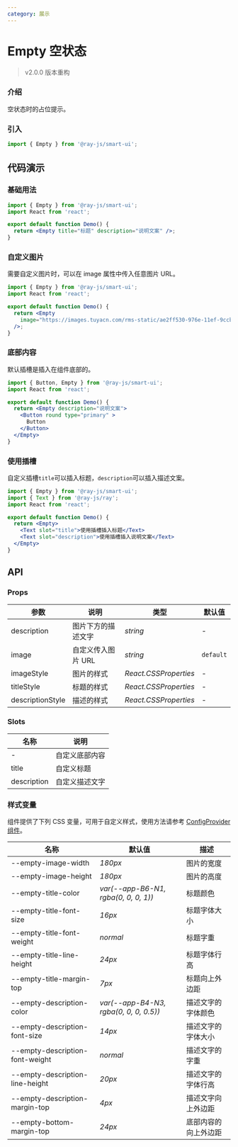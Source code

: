 ```yaml
---
category: 展示
---
```


# Empty 空状态

> v2.0.0 版本重构

### 介绍

空状态时的占位提示。

### 引入

```jsx
import { Empty } from '@ray-js/smart-ui';
```

## 代码演示

### 基础用法

```jsx
import { Empty } from '@ray-js/smart-ui';
import React from 'react';

export default function Demo() {
  return <Empty title="标题" description="说明文案" />;
}
```

### 自定义图片

需要自定义图片时，可以在 image 属性中传入任意图片 URL。

```jsx
import { Empty } from '@ray-js/smart-ui';
import React from 'react';

export default function Demo() {
  return <Empty
    image="https://images.tuyacn.com/rms-static/ae2ff530-976e-11ef-9ccb-47cdb7db279b-1730368709635.png?tyName=img_custom_empty.png"
  />;
}
```

### 底部内容

默认插槽是插入在组件底部的。

```jsx
import { Button, Empty } from '@ray-js/smart-ui';
import React from 'react';

export default function Demo() {
  return <Empty description="说明文案">
    <Button round type="primary" >
      Button
    </Button>
  </Empty>
}
```

### 使用插槽

自定义插槽`title`可以插入标题，`description`可以插入描述文案。  

```jsx
import { Empty } from '@ray-js/smart-ui';
import { Text } from '@ray-js/ray';
import React from 'react';

export default function Demo() {
  return <Empty>
    <Text slot="title">使用插槽插入标题</Text>
    <Text slot="description">使用插槽插入说明文案</Text>
  </Empty>
}
```

## API

### Props

| 参数        | 说明                                                            | 类型     | 默认值    |
| ----------- | --------------------------------------------------------------- | -------- | --------- |
| description | 图片下方的描述文字 | _string_ | - |
| image | 自定义传入图片 URL | _string_ | `default` |
| imageStyle | 图片的样式 | _React.CSSProperties_ | - |
| titleStyle | 标题的样式 | _React.CSSProperties_ | - |
| descriptionStyle | 描述的样式 | _React.CSSProperties_ | - |

### Slots

| 名称        | 说明           |
| ----------- | -------------- |
| -           | 自定义底部内容 |
| title | 自定义标题 |
| description | 自定义描述文字 |

### 样式变量

组件提供了下列 CSS 变量，可用于自定义样式，使用方法请参考 [ConfigProvider 组件](/material/smartui?comId=config-provider)。

| 名称                          | 默认值                                 | 描述 |
| ----------------------------- | -------------------------------------- | ---- |
| --empty-image-width        | _180px_                           | 图片的宽度    |
| --empty-image-height        | _180px_                         | 图片的高度    |
| --empty-title-color  | _var(--app-B6-N1, rgba(0, 0, 0, 1))_    | 标题颜色    |
| --empty-title-font-size  | _16px_    | 标题字体大小    |
| --empty-title-font-weight  | _normal_    | 标题字重    |
| --empty-title-line-height  | _24px_    | 标题字体行高    |
| --empty-title-margin-top  | _7px_    | 标题向上外边距    |
| --empty-description-color  | _var(--app-B4-N3, rgba(0, 0, 0, 0.5))_  | 描述文字的字体颜色   |
| --empty-description-font-size  | _14px_    | 描述文字的字体大小    |
| --empty-description-font-weight  | _normal_    | 描述文字的字重    |
| --empty-description-line-height  | _20px_    | 描述文字的字体行高    |
| --empty-description-margin-top  | _4px_    | 描述文字向上外边距    |
| --empty-bottom-margin-top  | _24px_    | 底部内容的向上外边距    |